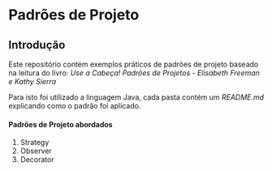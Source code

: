 # Padrões de Projeto

## Introdução

Este repositório contém exemplos práticos de padrões de projeto baseado na leitura do livro: _Use a Cabeça! Padrões de Projetos - Elisabeth Freeman e Kathy Sierra_

Para isto foi utilizado a linguagem Java, cada pasta contém um _README.md_ explicando como o padrão foi aplicado.

#### Padrões de Projeto abordados

1. Strategy
2. Observer
3. Decorator
